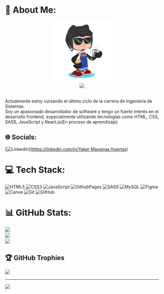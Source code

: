 # 💫 About Me:
<div align=center>
        <img src="https://raw.githubusercontent.com/AhmedFathyDev/AhmedFathyDev/main/GitHub.png" alt="GitHub Octocat Drinking a Cup of Coffee" height="200">
    </div>
    <div align=center>
        <img src="https://readme-typing-svg.herokuapp.com?color=%236FDA44&size=32&center=true&vCenter=true&width=600&height=70&lines=¡Hola!+Soy+Yaker👋+%F0%9F%91%8B"/>
</div>

<br>Actualmente estoy cursando el último ciclo de la carrera de Ingeniería de Sistemas. <br>Soy un apasionado desarrollador de software y tengo un fuerte interés en el desarrollo frontend, especialmente utilizando tecnologías como HTML, CSS, SASS, JavaScript y React.js(En proceso de aprendizaje)<br>


## 🌐 Socials:
[![LinkedIn](https://img.shields.io/badge/LinkedIn-%230077B5.svg?logo=linkedin&logoColor=white)]([https://linkedin.com/in/Yaker Mayanga Huertas](https://www.linkedin.com/in/yaker-huertas/)) 

# 💻 Tech Stack:
![HTML5](https://img.shields.io/badge/html5-%23E34F26.svg?style=for-the-badge&logo=html5&logoColor=white) ![CSS3](https://img.shields.io/badge/css3-%231572B6.svg?style=for-the-badge&logo=css3&logoColor=white) ![JavaScript](https://img.shields.io/badge/javascript-%23323330.svg?style=for-the-badge&logo=javascript&logoColor=%23F7DF1E) ![GithubPages](https://img.shields.io/badge/github%20pages-121013?style=for-the-badge&logo=github&logoColor=white) ![SASS](https://img.shields.io/badge/SASS-hotpink.svg?style=for-the-badge&logo=SASS&logoColor=white) ![MySQL](https://img.shields.io/badge/mysql-4479A1.svg?style=for-the-badge&logo=mysql&logoColor=white) ![Figma](https://img.shields.io/badge/figma-%23F24E1E.svg?style=for-the-badge&logo=figma&logoColor=white) ![Canva](https://img.shields.io/badge/Canva-%2300C4CC.svg?style=for-the-badge&logo=Canva&logoColor=white) ![Git](https://img.shields.io/badge/git-%23F05033.svg?style=for-the-badge&logo=git&logoColor=white) ![GitHub](https://img.shields.io/badge/github-%23121011.svg?style=for-the-badge&logo=github&logoColor=white)
# 📊 GitHub Stats:
![](https://github-readme-stats.vercel.app/api?username=YakerHuertas26&theme=github_dark&hide_border=false&include_all_commits=false&count_private=false)<br/>
![](https://github-readme-streak-stats.herokuapp.com/?user=YakerHuertas26&theme=github_dark&hide_border=false)<br/>
![](https://github-readme-stats.vercel.app/api/top-langs/?username=YakerHuertas26&theme=github_dark&hide_border=false&include_all_commits=false&count_private=false&layout=compact)

## 🏆 GitHub Trophies
![](https://github-profile-trophy.vercel.app/?username=YakerHuertas26&theme=radical&no-frame=false&no-bg=true&margin-w=4)

---
[![](https://visitcount.itsvg.in/api?id=YakerHuertas26&icon=0&color=0)](https://visitcount.itsvg.in)

<!-- Proudly created with GPRM ( https://gprm.itsvg.in ) -->
